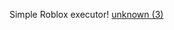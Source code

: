 Simple Roblox executor!
[unknown (3)](https://user-images.githubusercontent.com/101528142/158223377-397c3507-bcaa-4173-86fd-d0e0f9f15832.png)
